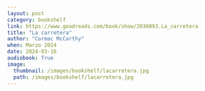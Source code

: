 ```yaml
---
layout: post
category: bookshelf
link: https://www.goodreads.com/book/show/2036093.La_carretera
title: "La carretera"
author: "Cormac McCarthy"
when: Marzo 2024
date: 2024-03-16
audiobook: True
image:
  thumbnail: /images/bookshelf/lacarretera.jpg
  path: /images/bookshelf/lacarretera.jpg
---
```


